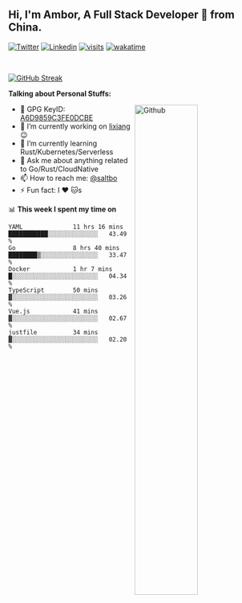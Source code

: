 ## Hi, I'm Ambor, A Full Stack Developer 🚀 from China.

[![Twitter](https://img.shields.io/badge/-saltbo-1ca0f1?style=flat&logo=twitter&logoColor=white)](https://twitter.com/rdsaltbo)
[![Linkedin](https://img.shields.io/badge/-saltbo-blue?style=flat&logo=Linkedin&logoColor=white)](https://www.linkedin.com/in/saltbo/)
[![visits](https://visitor.vercel.app/page/saltbo?color=light-green)](https://github.com/saltbo/)
[![wakatime](https://wakatime.com/badge/user/f82b1c77-faab-48cd-aef5-a12c0aff104b.svg)](https://wakatime.com/@f82b1c77-faab-48cd-aef5-a12c0aff104b)

&nbsp;  

[![GitHub Streak](http://github-readme-streak-stats.herokuapp.com?user=saltbo&hide_border=true&date_format=M%20j%5B%2C%20Y%5D)](https://git.io/streak-stats)

**Talking about Personal Stuffs:**
<!-- Any image aligned to the right. Beware the width  -->
<img width="50%" align="right" alt="Github" src="https://raw.githubusercontent.com/saltbo/saltbo/master/images/git-header.svg" />

- 🤘 GPG KeyID: [A6D9859C3FE0DCBE](https://saltbo.cn/pgp_keys.asc)
- 🔭 I’m currently working on [lixiang](https://www.lixiang.com/) :wink:
- 🌱 I’m currently learning Rust/Kubernetes/Serverless
- 💬 Ask me about anything related to Go/Rust/CloudNative
- 📫 How to reach me: [@saltbo](https://t.me/saltbo)
- ⚡ Fun fact: I :heart: :cat:s


📊 **This week I spent my time on**
<!--START_SECTION:waka-->

```text
YAML              11 hrs 16 mins  ███████████░░░░░░░░░░░░░░   43.49 %
Go                8 hrs 40 mins   ████████▒░░░░░░░░░░░░░░░░   33.47 %
Docker            1 hr 7 mins     █░░░░░░░░░░░░░░░░░░░░░░░░   04.34 %
TypeScript        50 mins         ▓░░░░░░░░░░░░░░░░░░░░░░░░   03.26 %
Vue.js            41 mins         ▓░░░░░░░░░░░░░░░░░░░░░░░░   02.67 %
justfile          34 mins         ▓░░░░░░░░░░░░░░░░░░░░░░░░   02.20 %
```

<!--END_SECTION:waka-->
